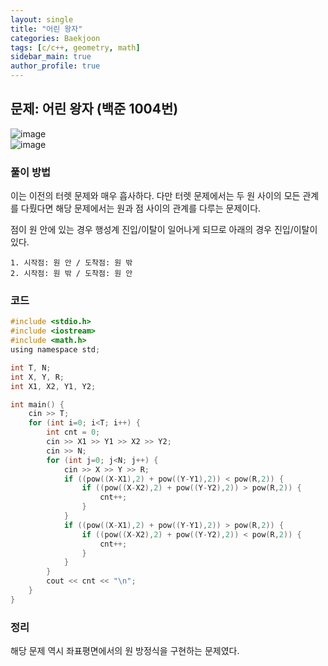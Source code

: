 ```yaml
---  
layout: single
title: "어린 왕자"  
categories: Baekjoon  
tags: [c/c++, geometry, math]  
sidebar_main: true  
author_profile: true  
---  
```

  
## 문제: 어린 왕자 (백준 1004번)  
![image](https://user-images.githubusercontent.com/68364886/155880078-b4b24db9-5bd3-422b-939f-ea929b56904e.png)  
![image](https://user-images.githubusercontent.com/68364886/155880090-86cd9a6a-9b60-4790-8879-593bd35c6131.png)  
  
### 풀이 방법  
이는 이전의 터렛 문제와 매우 흡사하다. 다만 터렛 문제에서는 두 원 사이의 모든 관계를 다뤘다면 해당 문제에서는 원과 점 사이의 관계를 다루는 문제이다.  
  
점이 원 안에 있는 경우 행성계 진입/이탈이 일어나게 되므로 아래의 경우 진입/이탈이 있다.  
```  
1. 시작점: 원 안 / 도착점: 원 밖  
2. 시작점: 원 밖 / 도착점: 원 안  
```  
  
### 코드  
```c  
#include <stdio.h>
#include <iostream>
#include <math.h>
using namespace std;

int T, N;
int X, Y, R;
int X1, X2, Y1, Y2;

int main() {
    cin >> T;
    for (int i=0; i<T; i++) {
        int cnt = 0;
        cin >> X1 >> Y1 >> X2 >> Y2;
        cin >> N;
        for (int j=0; j<N; j++) {
            cin >> X >> Y >> R;
            if ((pow((X-X1),2) + pow((Y-Y1),2)) < pow(R,2)) {
                if ((pow((X-X2),2) + pow((Y-Y2),2)) > pow(R,2)) {
                    cnt++;
                }
            }
            if ((pow((X-X1),2) + pow((Y-Y1),2)) > pow(R,2)) {
                if ((pow((X-X2),2) + pow((Y-Y2),2)) < pow(R,2)) {
                    cnt++;
                }
            }
        }
        cout << cnt << "\n";
    }
}  
```  
  
### 정리  
해당 문제 역시 좌표평면에서의 원 방정식을 구현하는 문제였다.  
